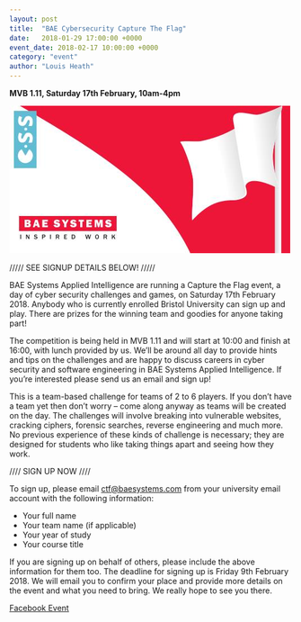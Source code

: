 ```yaml
---
layout: post
title:  "BAE Cybersecurity Capture The Flag"
date:   2018-01-29 17:00:00 +0000
event_date: 2018-02-17 10:00:00 +0000
category: "event"
author: "Louis Heath"
---
```


**MVB 1.11, Saturday 17th February, 10am-4pm**

![](/assets/images/contrib/events/2018-02-17-BAE-CTF/cover.jpg)

///// SEE SIGNUP DETAILS BELOW! /////

BAE Systems Applied Intelligence are running a Capture the Flag event, a day of cyber security challenges and games, on Saturday 17th February 2018. Anybody who is currently enrolled Bristol University can sign up and play. There are prizes for the winning team and goodies for anyone taking part!

The competition is being held in MVB 1.11 and will start at 10:00 and finish at 16:00, with lunch provided by us. We’ll be around all day to provide hints and tips on the challenges and are happy to discuss careers in cyber security and software engineering in BAE Systems Applied Intelligence. If you’re interested please send us an email and sign up!

This is a team-based challenge for teams of 2 to 6 players. If you don’t have a team yet then don’t worry – come along anyway as teams will be created on the day. The challenges will involve breaking into vulnerable websites, cracking ciphers, forensic searches, reverse engineering and much more. No previous experience of these kinds of challenge is necessary; they are designed for students who like taking things apart and seeing how they work.

//// SIGN UP NOW ////

To sign up, please email ctf@baesystems.com from your university email account with the following information:

- Your full name
- Your team name (if applicable)
- Your year of study
- Your course title

If you are signing up on behalf of others, please include the above information for them too. The deadline for signing up is Friday 9th February 2018. We will email you to confirm your place and provide more details on the event and what you need to bring. We really hope to see you there.

<a class="btn btn--dark" href="https://www.facebook.com/events/145809772749008/">
    Facebook Event
</a>
